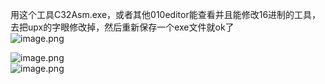 用这个工具C32Asm.exe，或者其他010editor能查看并且能修改16进制的工具，去把upx的字眼修改掉，然后重新保存一个exe文件就ok了<br />![image.png](https://cdn.nlark.com/yuque/0/2022/png/1345801/1669350130978-f2622cfd-8c6b-4bd7-aef1-528d1f493324.png#averageHue=%23cbba92&clientId=u967d9aa6-402b-4&from=paste&height=382&id=u92d0dba4&originHeight=478&originWidth=862&originalType=binary&ratio=1&rotation=0&showTitle=false&size=196035&status=done&style=none&taskId=ucea003ad-b771-4f9f-b516-29250a29f44&title=&width=689.6)

![image.png](https://cdn.nlark.com/yuque/0/2022/png/1345801/1669350210664-a265c050-4458-4757-a342-3d4f501d51be.png#averageHue=%23fbf9f6&clientId=u967d9aa6-402b-4&from=paste&height=366&id=u4e5507d6&originHeight=458&originWidth=956&originalType=binary&ratio=1&rotation=0&showTitle=false&size=27198&status=done&style=none&taskId=u2d3a275b-b416-4cc9-81cd-244c28b3e59&title=&width=764.8)<br />![image.png](https://cdn.nlark.com/yuque/0/2022/png/1345801/1669350250375-6a2a7ca1-2d27-4373-a9ed-8dac6cccff41.png#averageHue=%23e5d08d&clientId=u967d9aa6-402b-4&from=paste&height=388&id=u3d3ea25c&originHeight=485&originWidth=1039&originalType=binary&ratio=1&rotation=0&showTitle=false&size=127520&status=done&style=none&taskId=u8619a93c-a8fd-4fdb-922f-8bb598cf9c0&title=&width=831.2)
